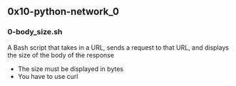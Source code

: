 ## 0x10-python-network_0

### 0-body_size.sh
A Bash script that takes in a URL, sends a request to that URL, and displays the size of the body of the response
* The size must be displayed in bytes
* You have to use curl


